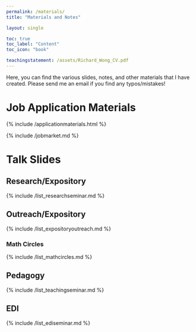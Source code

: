 ```yaml
---
permalink: /materials/
title: "Materials and Notes"

layout: single

toc: true
toc_label: "Content"
toc_icon: "book"

teachingstatement: /assets/Richard_Wong_CV.pdf
---
```


Here, you can find the various slides, notes, and other materials that I have created.   Please send me an email if you find any typos/mistakes!

<!--end_excerpt-->

# Job Application Materials

{% include /applicationmaterials.html %}

<div class="notice--info">
{% include /jobmarket.md %}
</div>

# Talk Slides

## Research/Expository

{% include /list_researchseminar.md %}

## Outreach/Expository

{% include /list_expositoryoutreach.md %}

### Math Circles


{% include /list_mathcircles.md %}

## Pedagogy

{% include /list_teachingseminar.md %}

## EDI

{% include /list_ediseminar.md %}
